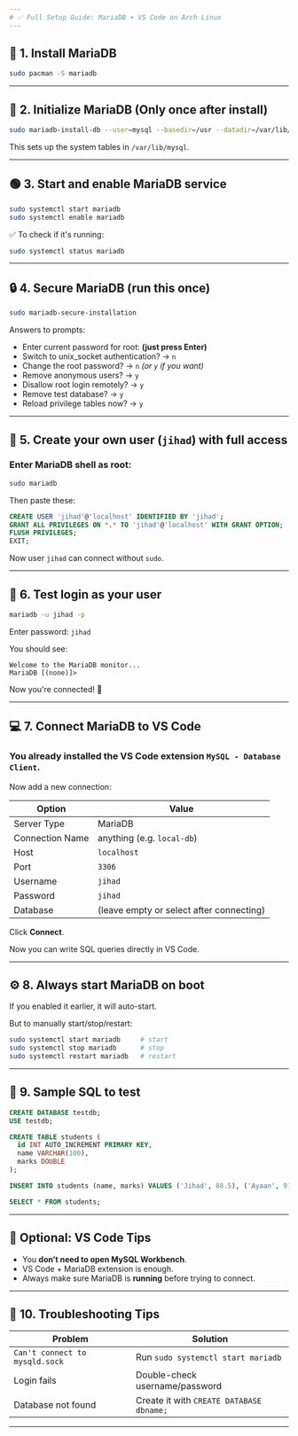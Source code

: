 ```yaml
---
# ✅ Full Setup Guide: MariaDB + VS Code on Arch Linux
---
```


## 🧱 1. Install MariaDB

```bash
sudo pacman -S mariadb

```

---

## 🧰 2. Initialize MariaDB (Only once after install)

```bash
sudo mariadb-install-db --user=mysql --basedir=/usr --datadir=/var/lib/mysql

```

This sets up the system tables in `/var/lib/mysql`.

---

## 🟢 3. Start and enable MariaDB service

```bash
sudo systemctl start mariadb
sudo systemctl enable mariadb

```

✅ To check if it's running:

```bash
sudo systemctl status mariadb

```

---

## 🔒 4. Secure MariaDB (run this once)

```bash
sudo mariadb-secure-installation

```

Answers to prompts:

- Enter current password for root: **(just press Enter)**
- Switch to unix_socket authentication? → `n`
- Change the root password? → `n` _(or `y` if you want)_
- Remove anonymous users? → `y`
- Disallow root login remotely? → `y`
- Remove test database? → `y`
- Reload privilege tables now? → `y`

---

## 👤 5. Create your own user (`jihad`) with full access

### Enter MariaDB shell as root:

```bash
sudo mariadb

```

Then paste these:

```sql
CREATE USER 'jihad'@'localhost' IDENTIFIED BY 'jihad';
GRANT ALL PRIVILEGES ON *.* TO 'jihad'@'localhost' WITH GRANT OPTION;
FLUSH PRIVILEGES;
EXIT;

```

Now user `jihad` can connect without `sudo`.

---

## 🧪 6. Test login as your user

```bash
mariadb -u jihad -p

```

Enter password: `jihad`

You should see:

```
Welcome to the MariaDB monitor...
MariaDB [(none)]>

```

Now you're connected! 🎉

---

## 💻 7. Connect MariaDB to VS Code

### You already installed the VS Code extension `MySQL - Database Client`.

Now add a new connection:

| Option          | Value                                    |
| --------------- | ---------------------------------------- |
| Server Type     | MariaDB                                  |
| Connection Name | anything (e.g. `local-db`)               |
| Host            | `localhost`                              |
| Port            | `3306`                                   |
| Username        | `jihad`                                  |
| Password        | `jihad`                                  |
| Database        | (leave empty or select after connecting) |

Click **Connect**.

Now you can write SQL queries directly in VS Code.

---

## ⚙️ 8. Always start MariaDB on boot

If you enabled it earlier, it will auto-start.

But to manually start/stop/restart:

```bash
sudo systemctl start mariadb     # start
sudo systemctl stop mariadb      # stop
sudo systemctl restart mariadb   # restart

```

---

## 📝 9. Sample SQL to test

```sql
CREATE DATABASE testdb;
USE testdb;

CREATE TABLE students (
  id INT AUTO_INCREMENT PRIMARY KEY,
  name VARCHAR(100),
  marks DOUBLE
);

INSERT INTO students (name, marks) VALUES ('Jihad', 88.5), ('Ayaan', 91.0);

SELECT * FROM students;

```

---

## 🧠 Optional: VS Code Tips

- You **don’t need to open MySQL Workbench**.
- VS Code + MariaDB extension is enough.
- Always make sure MariaDB is **running** before trying to connect.

---

## 🧼 10. Troubleshooting Tips

| Problem                        | Solution                                 |
| ------------------------------ | ---------------------------------------- |
| `Can't connect to mysqld.sock` | Run `sudo systemctl start mariadb`       |
| Login fails                    | Double-check username/password           |
| Database not found             | Create it with `CREATE DATABASE dbname;` |

---
